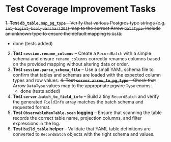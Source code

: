 # Test Coverage Improvement Tasks

~~1. **Test `db_table.map_pg_type`** – Verify that various Postgres type strings (e.g. `int`, `bigint`, `bool`, `varchar(20)`) map to the correct Arrow `DataType`. Include an unknown type to ensure the default mapping is `Utf8`.~~
   - done (tests added)
2. **Test `session.rename_columns`** – Create a `RecordBatch` with a simple schema and ensure `rename_columns` correctly renames columns based on the provided mapping without altering data or order.
3. **Test `session.parse_schema_file`** – Use a small YAML schema file to confirm that tables and schemas are loaded with the expected column types and row values.
~~4. **Test `server.arrow_to_pg_type`** – Check that Arrow `DataType` values map to the appropriate pgwire `Type` enums.~~
   - done (tests added)
5. **Test `server.batch_to_field_info`** – Build a tiny `RecordBatch` and verify the generated `FieldInfo` array matches the batch schema and requested format.
6. **Test `ObservableMemTable.scan` logging** – Ensure that scanning the table records the correct table name, projection columns, and filter expressions in the log.
7. **Test `build_table` helper** – Validate that YAML table definitions are converted to `RecordBatch` objects with the right schema and values.

